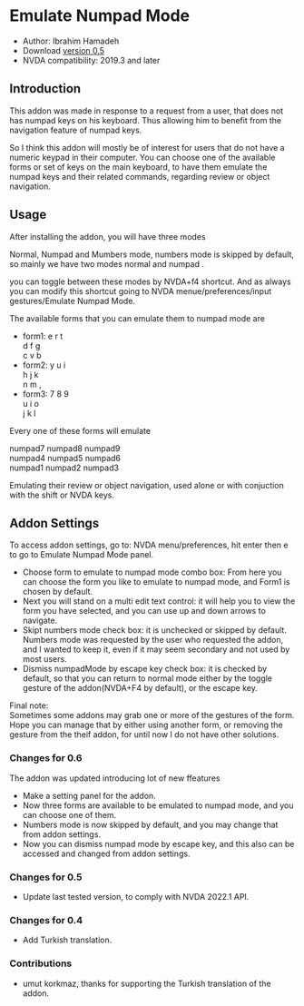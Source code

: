 # Emulate Numpad Mode #

*	Author: Ibrahim Hamadeh
*	Download [version 0.5][1]
*	NVDA compatibility: 2019.3 and later

## Introduction

This addon was made in response to a request from a user, that does not has numpad keys on his keyboard.
 Thus allowing him to benefit from the navigation feature of numpad keys.  

So I think this addon will mostly be of interest for users that do not have a numeric keypad in their computer.
 You can choose one of the available forms or set of keys on the main keyboard, to have them emulate the numpad keys and their related commands, regarding review or object navigation.

## Usage

After installing the addon, you will have three modes

Normal, Numpad and Mumbers mode, numbers mode is skipped by default, so mainly we have two modes normal and numpad .

you can toggle between these modes by NVDA+f4 shortcut. And as always you can modify this shortcut going to NVDA menue/preferences/input gestures/Emulate Numpad Mode.

The available forms that you can emulate them to numpad mode are
*	form1:
e r t  
d f g  
c v b
*	form2:
y u i  
h j k  
n m ,
*	form3:
7 8 9  
u i o  
j k l

Every one of these forms will emulate

numpad7 numpad8 numpad9  
numpad4 numpad5 numpad6  
numpad1 numpad2 numpad3  

Emulating their review or object navigation, used alone or with conjuction with the shift or NVDA keys.

## Addon Settings ##
To access addon settings, go to: NVDA menu/preferences, hit enter then e to go to Emulate Numpad Mode panel.

*	Choose form to emulate to numpad mode combo box: From here you can choose the form you like to emulate to numpad mode, and Form1 is chosen by default.
*	Next you will stand on a multi edit text control: it will help you to view the form you have selected, and you can use up and down arrows to navigate.
*	Skipt numbers mode check box: it is unchecked or skipped by default. Numbers mode was requested by the user who requested the addon, and I wanted to keep it, even if it may seem secondary and not used by most users.
*	Dismiss numpadMode by escape key check box: it is checked by default, so that you can return to normal mode either by the toggle gesture of the addon(NVDA+F4 by default), or the escape key.

Final note:  
Sometimes some addons may grab one or more of the gestures of the form. Hope you can manage that by either using another form, or removing the gesture from the theif addon, for until now I do not have other solutions.

### Changes for 0.6 ###
The addon was updated introducing lot of new ffeatures

*	Make a setting panel for the addon.
*	Now three forms are available to be emulated to numpad mode, and you can choose one of them.
*	Numbers mode is now skipped by default, and you may change that from addon settings.
*	Now you can dismiss numpad mode by escape key, and this also can be accessed and changed from addon settings.

### Changes for 0.5 ###

*	Update last tested version, to comply with NVDA 2022.1 API.

### Changes for 0.4 ###

*	Add Turkish translation.

### Contributions ###

*	umut korkmaz, thanks for supporting the Turkish translation of the addon.

[1]: https://github.com/ibrahim-h/emulateNumpadMode/releases/download/0.5/emulateNumpadMode-0.5.nvda-addon
